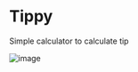 # Tippy

Simple calculator to calculate tip


![image](https://user-images.githubusercontent.com/2857903/215699391-1be4fd8b-f17c-469e-98ce-93289c3491b4.png)
